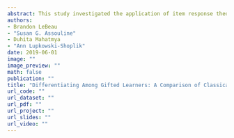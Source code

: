 ```yaml
---
abstract: This study investigated the application of item response theory (IRT) to expand the range of ability estimates for gifted (hereinafter referred to as high-achieving) students’ performance on an above-level test. Using a sample of 4th – 6th grade high-achieving students (n = 1,893), we conducted a case study to compare estimates from classical test theory (CTT) and IRT. First, we estimated means, standard deviations, and percentiles of the students using CTT statistics. Next, we fitted a two- parameter IRT model using a multi-group framework to represent the different grade levels. We compared CTT and IRT results to determine the value-added of using an IRT approach in identifying high-achieving students through the Talent Search Model of above-level testing. Benefits of IRT, compared to CTT and with respect to the Talent Search Model, include invariance of item parameters across groups of individuals and invariance of an individual’s ability across tests of the same construct. IRT also uses the response string of individuals’ scores; therefore, test items can differentially inform the latent aptitude construct. Implications for academic talent identification with the Talent Search Model and development of academic talent are discussed. 
authors: 
- Brandon LeBeau
- "Susan G. Assouline"
- Duhita Mahatmya
- "Ann Lupkowski-Shoplik"
date: 2019-06-01
image: ""
image_preview: ""
math: false
publication: ""
title: "Differentiating Among Gifted Learners: A Comparison of Classical Test Theory and Item Response Theory on Above-Level Testing"
url_code: ""
url_dataset: ""
url_pdf: ""
url_project: ""
url_slides: ""
url_video: ""
---
```

